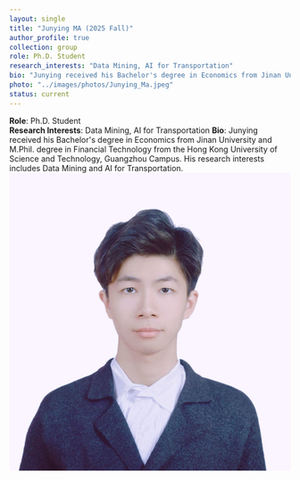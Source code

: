 ```yaml
---
layout: single
title: "Junying MA (2025 Fall)"
author_profile: true
collection: group
role: Ph.D. Student
research_interests: "Data Mining, AI for Transportation"
bio: "Junying received his Bachelor's degree in Economics from Jinan University and M.Phil. degree in Financial Technology from the Hong Kong University of Science and Technology, Guangzhou Campus. His research interests includes Data Mining and AI for Transportation."
photo: "../images/photos/Junying_Ma.jpeg"
status: current
---
```


**Role**: Ph.D. Student  
**Research Interests**: Data Mining, AI for Transportation
**Bio**: Junying received his Bachelor's degree in Economics from Jinan University and M.Phil. degree in Financial Technology from the Hong Kong University of Science and Technology, Guangzhou Campus. His research interests includes Data Mining and AI for Transportation.
![Junying](../images/photos/Junying_Ma.jpeg)
